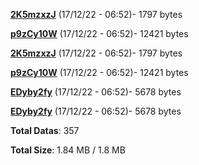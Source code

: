 [**2K5mzxzJ**](/data/2K5mzxzJ.txt) (17/12/22 - 06:52)- 1797 bytes

[**p9zCy10W**](/data/p9zCy10W.txt) (17/12/22 - 06:52)- 12421 bytes

[**2K5mzxzJ**](/data/2K5mzxzJ.txt) (17/12/22 - 06:52)- 1797 bytes

[**p9zCy10W**](/data/p9zCy10W.txt) (17/12/22 - 06:52)- 12421 bytes

[**EDyby2fy**](/data/EDyby2fy.txt) (17/12/22 - 06:52)- 5678 bytes

[**EDyby2fy**](/data/EDyby2fy.txt) (17/12/22 - 06:52)- 5678 bytes

**Total Datas**: 357

**Total Size**: 1.84 MB / 1.8 MB